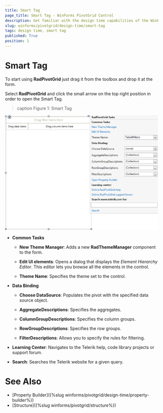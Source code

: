 ```yaml
---
title: Smart Tag
page_title: Smart Tag - WinForms PivotGrid Control
description: Get familiar with the design time capabilities of the WinForms PivotGrid control.
slug: winforms/pivotgrid/design-time/smart-tag
tags: design time, smart tag
published: True
position: 1
---
```


# Smart Tag

To start using **RadPivotGrid** just drag it from the toolbox and drop it at the form.

Select **RadPivotGrid** and click the small arrow on the top right position in order to open the Smart Tag.

>caption Figure 1: Smart Tag

![propertygrid-design-time 001](images/pivotgrid-smart-tag001.png)

* **Common Tasks**

	* **New Theme Manager**: Adds a new **RadThemeManager** component to the form.

	* **Edit UI elements**: Opens a dialog that displays the *Element Hierarchy Editor*. This editor lets you browse all the elements in the control.
	
	* **Theme Name**: Specifies the theme set to the control.

* **Data Binding**

	* **Choose DataSource**: Populates the pivot with the specified data source object.
	
	* **AggregateDescriptions**: Specifies the aggregates.
	
	* **ColumnGroupDescriptions**: Specifies the column groups.
	
	* **RowGroupDescriptions**: Specifies the row groups.
	
	* **FilterDescriptions**: Allows you to specify the rules for filtering.

* **Learning Center**: Navigates to the Telerik help, code library projects or support forum.

* **Search**: Searches the Telerik website for a given query.

# See Also

* [Property Builder]({%slug winforms/pivotgrid/design-time/property-builder%})
* [Structure]({%slug winforms/pivotgrid/structure%})

